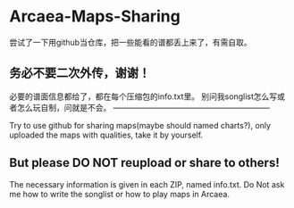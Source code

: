 # Arcaea-Maps-Sharing
 尝试了一下用github当仓库，把一些能看的谱都丢上来了，有需自取。
 ## 务必不要二次外传，谢谢！
 必要的谱面信息都给了，都在每个压缩包的info.txt里。
 别问我songlist怎么写或者怎么玩自制，问就是不会。
 ————————————————————
 
 Try to use github for sharing maps(maybe should named charts?), only uploaded the maps with qualities, take it by yourself.
 ## But please DO NOT reupload or share to others!
The necessary information is given in each ZIP, named info.txt.
Do Not ask me how to write the songlist or how to play maps in Arcaea.